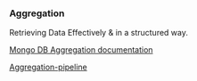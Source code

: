 ### Aggregation

Retrieving Data Effectively & in a structured way.





[Mongo DB Aggregation documentation](https://docs.mongodb.com/manual/aggregation/)

[Aggregation-pipeline](https://docs.mongodb.com/manual/reference/operator/aggregation-pipeline/)
